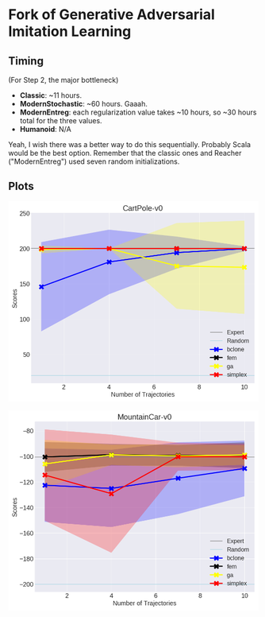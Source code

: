 # Fork of Generative Adversarial Imitation Learning

## Timing

(For Step 2, the major bottleneck)

- **Classic**: ~11 hours.
- **ModernStochastic**: ~60 hours. Gaaah.
- **ModernEntreg**: each regularization value takes ~10 hours, so ~30 hours total
  for the three values.
- **Humanoid**: N/A

Yeah, I wish there was a better way to do this sequentially. Probably Scala
would be the best option. Remember that the classic ones and Reacher
("ModernEntreg") used seven random initializations.


## Plots

![cartpole](figures/CartPole-v0.png)

![mountaincar](figures/MountainCar-v0.png)

